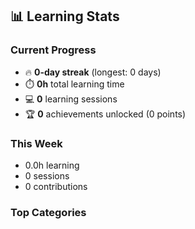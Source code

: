 ## 📊 Learning Stats

### Current Progress
- 🔥 **0-day streak** (longest: 0 days)
- ⏱️ **0h** total learning time
- 💻 **0** learning sessions
- 🏆 **0** achievements unlocked (0 points)

### This Week
- 0.0h learning
- 0 sessions
- 0 contributions

### Top Categories
